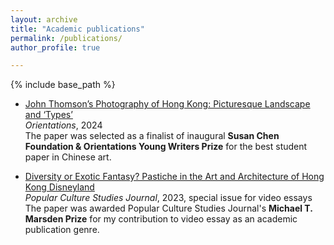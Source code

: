```yaml
---
layout: archive
title: "Academic publications"
permalink: /publications/
author_profile: true

---
```


{% include base_path %}

- [John Thomson’s Photography of Hong Kong: Picturesque Landscape and ‘Types’](https://observer.com/2025/05/must-see-art-exhibitions-philadelphia-spring-2025/)  
  *Orientations*, 2024<br>
  The paper was selected as a finalist of inaugural **Susan Chen Foundation & Orientations Young Writers Prize** for the best student paper in Chinese art.

- [Diversity or Exotic Fantasy? Pastiche in the Art and Architecture of Hong Kong Disneyland](https://www.mpcaaca.org/v11i1-video-essays)  
  *Popular Culture Studies Journal*, 2023, special issue for video essays<br>
  The paper was awarded Popular Culture Studies Journal's **Michael T. Marsden Prize** for my contribution to video essay as an academic publication genre.
